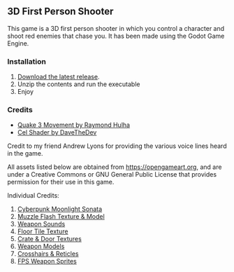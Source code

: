 ## 3D First Person Shooter

This game is a 3D first person shooter in which you control a character and shoot red enemies that chase you. It has been made using the Godot Game Engine.

<p align="right"></p>

### Installation

1. [Download the latest release](https://github.com/AlexWaclawik/3D-FPS/releases).
2. Unzip the contents and run the executable
3. Enjoy

<p align="right"></p>

### Credits

* [Quake 3 Movement by Raymond Hulha](https://github.com/rhulha/quake3-movement-godot)
* [Cel Shader by DaveTheDev](https://github.com/EXPWorlds/Godot-Cel-Shader)

Credit to my friend Andrew Lyons for providing the various voice lines heard in the game.

All assets listed below are obtained from https://opengameart.org, and are under a Creative Commons
or GNU General Public License that provides permission for their use in this game.

Individual Credits:
1. [Cyberpunk Moonlight Sonata](https://opengameart.org/content/cyberpunk-moonlight-sonata)
2. [Muzzle Flash Texture & Model](https://opengameart.org/content/muzzle-flash-with-model)
3. [Weapon Sounds](https://opengameart.org/content/chaingun-pistol-rifle-shotgun-shots)
4. [Floor Tile Texture](https://opengameart.org/content/dirty-quake-ish-floor-tiles)
5. [Crate & Door Textures](https://opengameart.org/content/doors-crates-low-res)
6. [Weapon Models](https://opengameart.org/content/oldschool-afps-weapons)
7. [Crosshairs & Reticles](https://opengameart.org/content/crosshairs-and-reticles)
8. [FPS Weapon Sprites](https://opengameart.org/content/fps-weapon-sprites)


